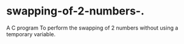 # swapping-of-2-numbers-.
A C program To perform the swapping of 2 numbers without using a temporary variable.

